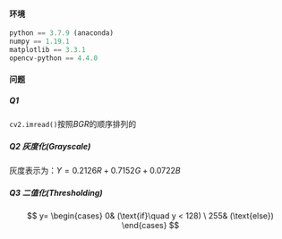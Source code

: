#### 环境

```python
python == 3.7.9 (anaconda)
numpy == 1.19.1
matplotlib == 3.3.1
opencv-python == 4.4.0
```

#### 问题

##### Q1

`cv2.imread()`按照$BGR$的顺序排列的

##### Q2 灰度化(Grayscale)

灰度表示为：$Y=0.2126R+0.7152G+0.0722B$

##### Q3 二值化(Thresholding)

$$
y= \begin{cases} 0& (\text{if}\quad y < 128) \ 255& (\text{else}) \end{cases}
$$



